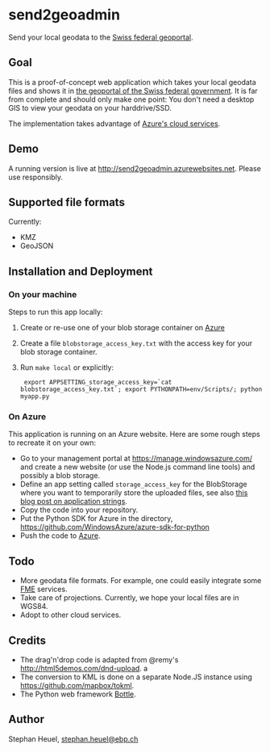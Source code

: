 # send2geoadmin

Send your local geodata to the [Swiss federal geoportal][geoadmin].

## Goal

This is a proof-of-concept web application which takes your local
geodata files and shows it in
[the geoportal of the Swiss federal government][geoadmin]. It is far
from complete and should only make one point: You don't need a desktop
GIS to view your geodata on your harddrive/SSD.

The implementation takes advantage of [Azure's cloud services][Azure]. 

## Demo

A running version is live at
<http://send2geoadmin.azurewebsites.net>. Please use responsibly.

## Supported file formats

Currently:

- KMZ
- GeoJSON

## Installation and Deployment

### On your machine

Steps to run this app locally:

1. Create or re-use one of your blob storage container on [Azure][]
2. Create a file `blobstorage_access_key.txt` with the access key for
   your blob storage container. 
3. Run `make local` or explicitly:

        export APPSETTING_storage_access_key=`cat blobstorage_access_key.txt`; export PYTHONPATH=env/Scripts/; python myapp.py

### On Azure 
This application is running on an Azure website. Here are some rough
steps to recreate it on your own:

- Go to your management portal at <https://manage.windowsazure.com/>
  and create a new website (or use the Node.js command line tools) and
  possibly a blob storage.
- Define an app setting called `storage_access_key` for the
  BlobStorage where you want to temporarily store the uploaded files,
  see also
  [this blog post on application strings][azure-connection-strings].
- Copy the code into your repository.
- Put the Python SDK for Azure in the directory,
  <https://github.com/WindowsAzure/azure-sdk-for-python>
- Push the code to [Azure][].

## Todo

- More geodata file formats. For example, one could easily integrate
  some [FME][] services.
- Take care of projections. Currently, we hope your local files are in
  WGS84.
- Adopt to other cloud services.

## Credits

* The drag'n'drop code is adapted from @remy's
  <http://html5demos.com/dnd-upload>. a
* The conversion to KML is done on a separate Node.JS instance using
  <https://github.com/mapbox/tokml>.
* The Python web framework [Bottle][].

## Author

Stephan Heuel, stephan.heuel@ebp.ch

[FME]: http://www.safe.com/fme/fme-technology/
[Azure]: http://windowsazure.com
[geoadmin]: http://map.geo.admin.ch
[azure-connection-strings]: http://blogs.msdn.com/b/windowsazure/archive/2013/07/17/windows-azure-web-sites-how-application-strings-and-connection-strings-work.aspx
[Bottle]: http://bottlepy.org/
